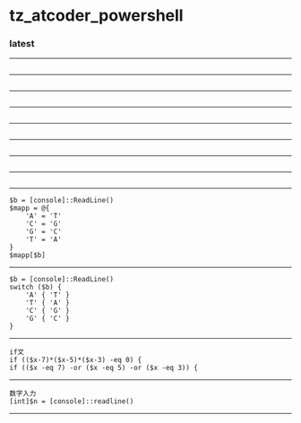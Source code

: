 # tz_atcoder_powershell


### latest

---
```

```
---
```

```
---
```

```
---
```

```
---
```

```
---
```

```
---
```

```
---
```

```
---
```
$b = [console]::ReadLine()
$mapp = @{
    'A' = 'T'
    'C' = 'G'
    'G' = 'C'
    'T' = 'A'
}
$mapp[$b]
```
---
```
$b = [console]::ReadLine()
switch ($b) {
    'A' { 'T' }
    'T' { 'A' }
    'C' { 'G' }
    'G' { 'C' }
}
```
---
```
if文
if (($x-7)*($x-5)*($x-3) -eq 0) {
if (($x -eq 7) -or ($x -eq 5) -or ($x -eq 3)) {
```
---
```
数字入力
[int]$n = [console]::readline()
```
---
